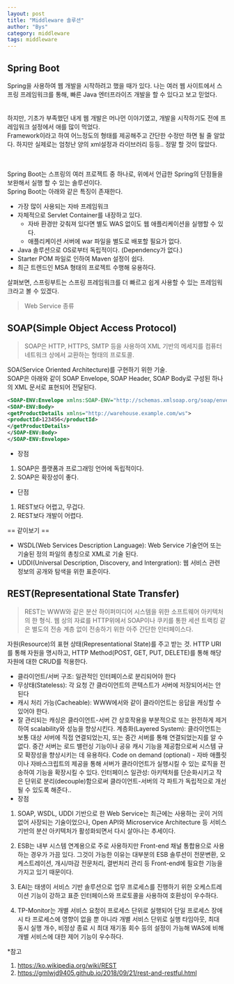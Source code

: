 ```yaml
---
layout: post
title: "Middleware 솔루션"
author: "Bys"
category: middleware
tags: middleware
---
```


>
## Spring Boot

Spring을 사용하여 웹 개발을 시작하려고 했을 때가 있다. 나는 여러 웹 사이트에서 스프링 프레임워크를 통해, 빠른 Java 엔터프라이즈 개발을 할 수 있다고 보고 믿었다.  
<br/><br/>
하지만, 기초가 부족했던 내게 웹 개발은 머나먼 이야기였고, 개발을 시작하기도 전에 프레임워크 설정에서 애를 많이 먹었다.  
Framework이라고 하여 어느정도의 형태를 제공해주고 간단한 수정만 하면 될 줄 알았다. 하지만 실제로는 엄청난 양의 xml설정과 라이브러리 등등.. 정말 할 것이 많았다.  
<br/><br/>

Spring Boot는 스프링의 여러 프로젝트 중 하나로, 위에서 언급한 Spring의 단점들을 보완해서 실행 할 수 있는 솔루션이다.  
Spring Boot는 아래와 같은 특징이 존재한다.

- 가장 많이 사용되는 자바 프레임워크
- 자체적으로 Servlet Container를 내장하고 있다.
  + 자바 환경만 갖춰져 있다면 별도 WAS 없이도 웹 애플리케이션을 실행할 수 있다.
  + 애플리케이션 서버에 war 파일을 별도로 배포할 필요가 없다.
- Java 솔루션으로 OS로부터 독립적이다. (Dependency가 없다.)
- Starter POM 파일로 인하여 Maven 설정이 쉽다.
- 최근 트렌드인 MSA 형태의 프로젝트 수행해 유용하다.

살펴보면, 스프링부트는 스프링 프레임워크를 더 빠르고 쉽게 사용할 수 있는 프레임워크라고 볼 수 있겠다.  




> Web Service 종류

## SOAP(Simple Object Access Protocol)
>SOAP은 HTTP, HTTPS, SMTP 등을 사용하여 XML 기반의 메세지를 컴퓨터 네트워크 상에서 교환하는 형태의 프로토콜.

SOA(Service Oriented Architecture)를 구현하기 위한 기술.  
SOAP은 아래와 같이 SOAP Envelope, SOAP Header, SOAP Body로 구성된 하나의 XML 문서로 표현되어 전달된다.

```xml
<SOAP-ENV:Envelope xmlns:SOAP-ENV="http://schemas.xmlsoap.org/soap/envelope/">
<SOAP-ENV:Body>
<getProductDetails xmlns="http://warehouse.example.com/ws">
<productId>123456</productId>
</getProductDetails>
</SOAP-ENV:Body>
</SOAP-ENV:Envelope>
```

- 장점
1. SOAP은 플랫폼과 프로그래밍 언어에 독립적이다.
2. SOAP은 확장성이 좋다.  

- 단점
1. REST보다 어렵고, 무겁다.
2. REST보다 개발이 어렵다.  

== 같이보기 ==  
- WSDL(Web Services Description Language): Web Service 기술언어 또는 기술된 정의 파일의 총칭으로 XML로 기술 된다.  
- UDDI(Universal Description, Discovery, and Intergration): 웹 서비스 관련 정보의 공개와 탐색을 위한 표준이다.  

## REST(Representational State Transfer)
>REST는 WWW와 같은 분산 하이퍼미디어 시스템을 위한 소프트웨어 아키텍처의 한 형식. 웹 상의 자료를 HTTP위에서 SOAP이나 쿠키를 통한 세션 트랙킹 같은 별도의 전송 계층 없이 전송하기 위한 아주 간단한 인터페이스다.

자원(Resource)의 표현 상태(Representational State)를 주고 받는 것. HTTP URI를 통해 자원을 명시하고, HTTP Method(POST, GET, PUT, DELETE)를 통해 해당 자원에 대한 CRUD를 적용한다.  

- 클라이언트/서버 구조: 일관적인 인터페이스로 분리되어야 한다
- 무상태(Stateless): 각 요청 간 클라이언트의 콘텍스트가 서버에 저장되어서는 안 된다
- 캐시 처리 가능(Cacheable): WWW에서와 같이 클라이언트는 응답을 캐싱할 수 있어야 한다.
- 잘 관리되는 캐싱은 클라이언트-서버 간 상호작용을 부분적으로 또는 완전하게 제거하여 scalability와 성능을 향상시킨다.
계층화(Layered System): 클라이언트는 보통 대상 서버에 직접 연결되었는지, 또는 중간 서버를 통해 연결되었는지를 알 수 없다. 중간 서버는 로드 밸런싱 기능이나 공유 캐시 기능을 제공함으로써 시스템 규모 확장성을 향상시키는 데 유용하다.
Code on demand (optional) - 자바 애플릿이나 자바스크립트의 제공을 통해 서버가 클라이언트가 실행시킬 수 있는 로직을 전송하여 기능을 확장시킬 수 있다.
인터페이스 일관성: 아키텍처를 단순화시키고 작은 단위로 분리(decouple)함으로써 클라이언트-서버의 각 파트가 독립적으로 개선될 수 있도록 해준다..
- 장점






1. SOAP, WSDL, UDDI 기반으로 한 Web Service는 최근에는 사용하는 곳이 거의 없어 사장되는 기술이었으나, Open API와 Microservice Architecture 등 서비스 기반의 분산 아키텍처가 활성화되면서 다시 살아나는 추세이다.

2. ESB는 내부 시스템 연계용으로 주로 사용하지만 Front-end 채널 통합용으로 사용하는 경우가 가끔 있다. 그것이 가능한 이유는 대부분의 ESB 솔루션이 전문변환, 오케스트레이션, 개시/마감 전문처리, 결번처리 관리 등 Front-end에 필요한 기능을 가지고 있기 때문이다.

3. EAI는 태생이 서비스 기반 솔루션으로 업무 프로세스를 진행하기 위한 오케스트레이션 기능이 강하고 표준 인터페이스와 프로토콜을 사용하여 호환성이 우수하다.

4. TP-Monitor는 개별 서비스 요청이 프로세스 단위로 실행되어 단일 프로세스 장애 시 타 프로세스에 영향이 없을 뿐 아니라 개별 서비스 단위로 실행 타임아웃, 최대 동시 실행 개수, 비정상 종료 시 최대 재기동 회수 등의 설정이 가능해 WAS에 비해 개별 서비스에 대한 제어 기능이 우수하다.


*참고
1. https://ko.wikipedia.org/wiki/REST
2. https://gmlwjd9405.github.io/2018/09/21/rest-and-restful.html
